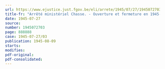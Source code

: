 ```yaml
---
url: https://www.ejustice.just.fgov.be/eli/arrete/1945/07/27/1945072703/justel
title-fr: "Arrêté ministériel Chasse. - Ouverture et fermeture en 1945-1946"
date: 1945-07-27
source:
number: 1945072703
page: 888888
case: 1945-07-27/03
publication: 1945-08-09
starts:
modifies:
pdf-original:
pdf-consolidated:
---
```


